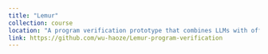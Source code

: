 ```yaml
---
title: "Lemur"
collection: course
location: "A program verification prototype that combines LLMs with off-the-shelf program verifiers"
link: https://github.com/wu-haoze/Lemur-program-verification
---
```

